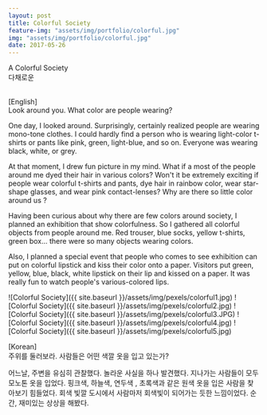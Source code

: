 ```yaml
---
layout: post
title: Colorful Society
feature-img: "assets/img/portfolio/colorful.jpg"
img: "assets/img/portfolio/colorful.jpg"
date: 2017-05-26
---
```

<head>
</head>

<body>
A Colorful Society <br>
다채로운 <br><br>

[English]<br>
Look around you. What color are people wearing?<br>

<p>One day, I looked around. Surprisingly, certainly realized people are wearing mono-tone clothes. I could hardly find a person who is wearing light-color t-shirts or pants like pink, green, light-blue, and so on. Everyone was wearing black, white, or grey. </p>
<p>At that moment, I drew fun picture in my mind. What if a most of the people around me dyed their hair in various colors? Won't it be extremely exciting if people wear colorful t-shirts and pants, dye hair in rainbow color, wear star-shape glasses, and wear pink contact-lenses? Why are there so little color around us ? </p>
<p>Having been curious about why there are few colors around society, I planned an exhibition that show colorfulness. So I gathered all colorful objects from people around me. Red trouser, blue socks, yellow t-shirts, green box... there were so many objects wearing colors. </p>
<p> Also, I planned a special event that people who comes to see exhibition can put on colorful lipstick and kiss their color onto a paper. Visitors put green, yellow, blue, black, white lipstick on their lip and kissed on a paper. It was really fun to watch people's various-colored lips.</p>

![Colorful Society]({{ site.baseurl }}/assets/img/pexels/colorful1.jpg)
![Colorful Society]({{ site.baseurl }}/assets/img/pexels/colorful2.jpg)
![Colorful Society]({{ site.baseurl }}/assets/img/pexels/colorful3.JPG)
![Colorful Society]({{ site.baseurl }}/assets/img/pexels/colorful4.jpg)
![Colorful Society]({{ site.baseurl }}/assets/img/pexels/colorful5.jpg)
<p>[Korean]<br>
주위를 둘러보라. 사람들은 어떤 색깔 옷을 입고 있는가? <br>

어느날, 주변을 유심히 관찰했다. 놀라운 사실을 하나 발견했다. 지나가는 사람들이 모두 모노톤 옷을 입었다. 핑크색, 하늘색, 연두색 , 초록색과 같은 원색 옷을 입은 사람을 찾아보기 힘들었다. 회색 빛깔 도시에서 사람마저 회색빛이 되어가는 듯한 느낌이었다. 순간, 재미있는 상상을 해봤다.  
</p></body>
